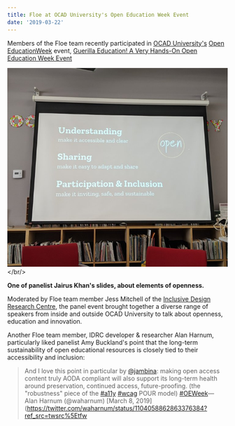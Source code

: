 ```yaml
---
title: Floe at OCAD University's Open Education Week Event
date: '2019-03-22'
---
```

Members of the Floe team recently participated in [OCAD University's](https://www.ocadu.ca/)
[Open EducationWeek](https://www.openeducationweek.org/) event,
[Guerilla Education! A Very Hands-On Open Education Week Event](https://www2.ocadu.ca/event/guerrilla-education-a-very-hands-on-open-education-week-event)

<img src="images/ocad-open-ed.png" alt="Photograph of a presentation slide on a screen with
three blocks of text: 'Understanding: make it accessible and clear', 'Sharing: make it easy
to adapt and share', 'Participation & Inclusion: make it inviting, safe and sustainable.'" /></br/>

**One of panelist Jairus Khan's slides, about elements of openness.**

Moderated by Floe team member Jess Mitchell of the [Inclusive Design Research Centre](https://idrc.ocadu.ca/),
the panel event brought together a diverse range of speakers from
inside and outside OCAD University to talk about openness, education and innovation.

Another Floe team member, IDRC developer &amp; researcher Alan Harnum, particularly liked panelist
Amy Buckland's point that the long-term sustainability of open educational resources is closely
tied to their accessibility and inclusion:

<blockquote class="twitter-tweet" data-conversation="none" data-lang="en"><p lang="en" dir="ltr">

And I love this point in particular by [@jambina](https://twitter.com/jambina?ref_src=twsrc%5Etfw):
making open access content truly AODA compliant will also support its long-term health
around preservation, continued access, future-proofing. (the &quot;robustness&quot; piece of the
[#a11y](https://twitter.com/hashtag/a11y?src=hash&ref_src=twsrc%5Etfw)
[#wcag](https://twitter.com/hashtag/wcag?src=hash&ref_src=twsrc%5Etfw) POUR model)
[#OEWeek](https://twitter.com/hashtag/OEWeek?src=hash&ref_src=twsrc%5Etfw)&mdash;
Alan Harnum (@waharnum) [March 8, 2019](https://twitter.com/waharnum/status/1104058862863376384?ref_src=twsrc%5Etfw </blockquote>

<script async src="https://platform.twitter.com/widgets.js" charset="utf-8"></script>
